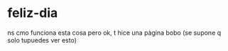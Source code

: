 # feliz-dia
ns cmo funciona esta cosa pero ok, t hice una pàgina bobo (se supone q solo tupuedes ver esto)

